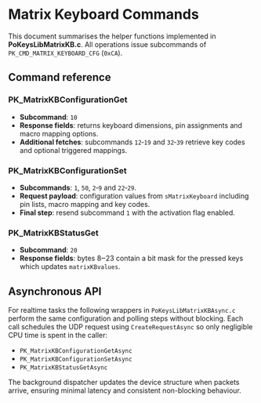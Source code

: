 # Matrix Keyboard Commands

This document summarises the helper functions implemented in **PoKeysLibMatrixKB.c**.
All operations issue subcommands of `PK_CMD_MATRIX_KEYBOARD_CFG` (`0xCA`).

## Command reference

### PK_MatrixKBConfigurationGet
* **Subcommand**: `10`
* **Response fields**: returns keyboard dimensions, pin assignments and macro mapping options.
* **Additional fetches**: subcommands `12`‑`19` and `32`‑`39` retrieve key codes and optional triggered mappings.

### PK_MatrixKBConfigurationSet
* **Subcommands**: `1`, `50`, `2`‑`9` and `22`‑`29`.
* **Request payload**: configuration values from `sMatrixKeyboard` including pin lists, macro mapping and key codes.
* **Final step**: resend subcommand `1` with the activation flag enabled.

### PK_MatrixKBStatusGet
* **Subcommand**: `20`
* **Response fields**: bytes 8‒23 contain a bit mask for the pressed keys which updates `matrixKBvalues`.

## Asynchronous API

For realtime tasks the following wrappers in `PoKeysLibMatrixKBAsync.c` perform
the same configuration and polling steps without blocking. Each call schedules
the UDP request using `CreateRequestAsync` so only negligible CPU time is spent
in the caller:

- `PK_MatrixKBConfigurationGetAsync`
- `PK_MatrixKBConfigurationSetAsync`
- `PK_MatrixKBStatusGetAsync`

The background dispatcher updates the device structure when packets arrive,
ensuring minimal latency and consistent non-blocking behaviour.
